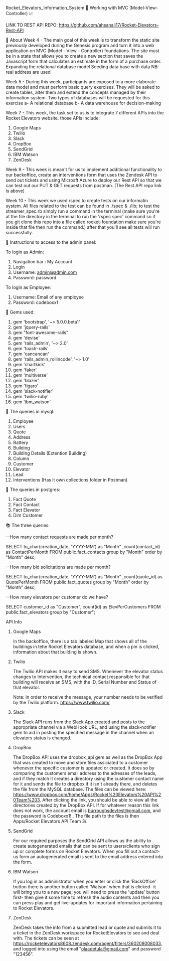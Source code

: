 Rocket_Elevators_Information_System
🚀	Working with MVC (Model-View-Controller)	📈

LINK TO REST API REPO: https://github.com/ahsanali17/Rocket-Elevators-Rest-API
 
🎯 About
Week 4 - The main goal of this week is to transform the static site previously developed during the Genesis program and turn it into a web application on MVC (Model - View - Controller) foundations. The site must be in a state that allows you to create a new section that saves the Javascript form that calculates an estimate in the form of a purchase order.
Expanding the relational database model
Seeding data base with data NB: real address are used

Week 5 - During this week, participants are exposed to a more elaborate data model and must perform basic query exercises. They will be asked to create tables, alter them and extend the concepts managed by their information system.
Two types of databases will be requested for this exercise
a- A relational database
b- A data warehouse for decision-making

Week 7 - This week, the task set to us is to integrate 7 different APIs into the Rocket Elevators website. those APIs include:
1. Google Maps
2. Twilio
3. Slack
4. DropBox
5. SendGrid
6. IBM Watson
7. ZenDesk 


Week 9 - This week is mean't for us to implement additional functionality to our backoffice, create an interventions form that uses the Zendesk API to send out tickets and using Microsft Azure to deploy our Rest API so that we can test out our PUT & GET requests from postman. (The Rest API repo link is above)  
 
Week 10 - This week we used rspec to create tests on our informatin system. All files related to the test can be found in ./spec & ./lib; to test the streamer_spec.rb simply run a command in the terminal (make sure you're at the file directory in the terminal to run the 'rspec spec' command so if you git clone this repo into a file called rocket-foundation make sure you're inside that file then run the command.) after that you'll see all tests will run successfully.

📌 Instructions to access to the admin panel:

To login as Admin:
1. Navigation bar : My Account
2. Login
3. Username: admin@admin.com
4. Password: password

To login as Employee:
1. Username: Email of any employee
2. Password: codeboxx1
 
 
📌 Gems used:
1. gem 'bootstrap', '~> 5.0.0.beta1'
2. gem 'jquery-rails'
3. gem "font-awesome-rails"
4. gem 'devise'
5. gem 'rails_admin', '~> 2.0'
6. gem 'toastr-rails'
7. gem 'cancancan'
8. gem 'rails_admin_rollincode', '~> 1.0'
9. gem 'chartkick'
10. gem 'faker'
11. gem 'multiverse'
12. gem 'blazer'
13. gem 'figaro'
14. gem 'slack-notifier'
15. gem 'twilio-ruby'
16. gem 'ibm_watson'


📌 The queries in mysql:
1. Employee
2. Users
3. Quote
4. Address
5. Battery
6. Building
7. Building Details (Extention Building)
8. Column
9. Customer
10. Elevator
11. Lead
12. Interventions (Has it own collections folder in Postman)

📌 The queries in postgres:
1. Fact Quote
2. Fact Contact
3. Fact Elevator
4. Dim Customer


📚 The three queries:

--How many contact requests are made per month?

SELECT to_char(creation_date, 'YYYY-MM') as "Month"
      ,count(contact_id) as ContactPerMonth
  FROM public.fact_contacts
 group by "Month"
 order by "Month" desc;

--How many bid solicitations are made per month?

SELECT to_char(creation_date, 'YYYY-MM') as "Month"
      ,count(quote_id) as QuotePerMonth
  FROM public.fact_quotes
 group by "Month"
 order by "Month" desc;

--How many elevators per customer do we have?

 SELECT customer_id as "Customer", count(id) as ElevPerCustomers
  FROM public.fact_elevators
 group by "Customer";

API Info

1. Google Maps

    In the backoffice, there is a tab labeled Map that shows all of the buildings in tehe Rocket Elevators database, and when a pin is clicked, information about that building is shown.

2. Twilio

    The Twilio API makes it easy to send SMS.
    Whenever the elevator status changes to Intervention, the technical contact responsible for that building will receive an SMS, with the ID, Serial Number and Status of that elevator.

    Note: in order to receive the message, your number needs to be verified by the Twilio platform.
    https://www.twilio.com/
    

3. Slack

    The Slack API runs from the Slack App created and posts to the appropriate channel via a WebHook URL, and using the slack-notifier gem to aid in posting the specified message in the channel when an elevators status is changed.

4. DropBox

    The DropBox API uses the dropbox_api gem as well as the DropBox App that was created to move and store files assiciated to a customer whenever the specific customer is updated or created. It does so by comparing the customers email address to the adresses of the leads, and if they match it creates a directory using the customer contact name for it and sends the file to dropbox if it isn't already there, and deletes the file from the MySQL database. The files can be viewed here: https://www.dropbox.com/home/Apps/Rocket%20Elevators%20API%20Team%203. After clicking the link, you should be able to view all the directories created by the DropBox API. If for whatever reason this link does not work, the account email is burroughsdevtest@gmail.com, and the password is Codeboxx1! . The file path to the files is then Apps/Rocket Elevators API Team 3/.

5. SendGrid

    For our required purposes the SendGrid API allows us the ability to create autogenerated emails that can be sent to users/clients who sign up or complete forms on Rocket Elevators. When you fill out a contact-us form an autogenerated email is sent to the email address entered into the form.   

6. IBM Watson
    
    If you log in as administrator when you enter or click the 'BackOffice' button there is another button called 'Watson' when that is clicked- it will bring you to a new page; you will need to press the 'update' button first- then give it some time to refresh the audio contents and then you can press play and get live-updates for important information pertaining to Rocket Elevators.

7. ZenDesk

    ZenDesk takes the info from a submitted lead or quote and submits it to a ticket in the ZenDesk workspace for RocketElevators to see and deal with. The tickets can be seen at https://rocketelevators8608.zendesk.com/agent/filters/360208008033, and logged into using the email "olaadetula@gmail.com" and password "123456".

